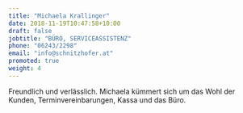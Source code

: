 ```yaml
---
title: "Michaela Krallinger"
date: 2018-11-19T10:47:58+10:00
draft: false
jobtitle: "BÜRO, SERVICEASSISTENZ"
phone: "06243/2298"
email: "info@schnitzhofer.at"
promoted: true
weight: 4
---
```


Freundlich und verlässlich. Michaela kümmert sich um das Wohl der Kunden, Terminvereinbarungen, Kassa und das Büro.
